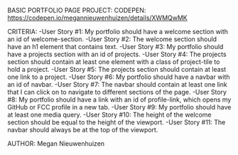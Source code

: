 BASIC PORTFOLIO PAGE PROJECT:
CODEPEN: https://codepen.io/megannieuwenhuizen/details/XWMQwMK

CRITERIA:
-User Story #1: My portfolio should have a welcome section with an id of welcome-section.
-User Story #2: The welcome section should have an h1 element that contains text.
-User Story #3: My portfolio should have a projects section with an id of projects.
-User Story #4: The projects section should contain at least one element with a class of project-tile to hold a project.
-User Story #5: The projects section should contain at least one link to a project.
-User Story #6: My portfolio should have a navbar with an id of navbar.
-User Story #7: The navbar should contain at least one link that I can click on to navigate to different sections of the page.
-User Story #8: My portfolio should have a link with an id of profile-link, which opens my GitHub or FCC profile in a new tab.
-User Story #9: My portfolio should have at least one media query.
-User Story #10: The height of the welcome section should be equal to the height of the viewport.
-User Story #11: The navbar should always be at the top of the viewport.

AUTHOR: Megan Nieuwenhuizen